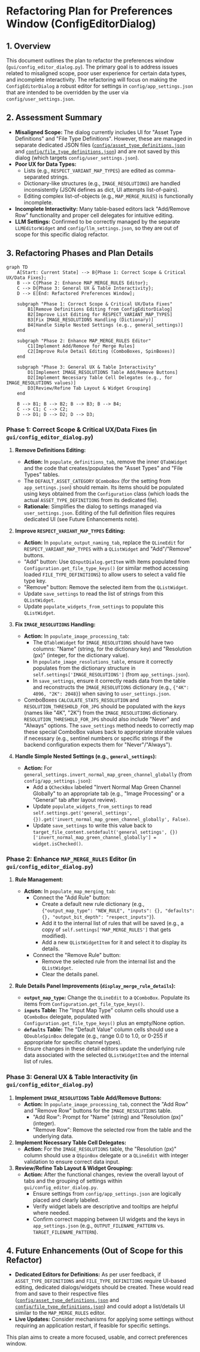 # Refactoring Plan for Preferences Window (ConfigEditorDialog)

## 1. Overview

This document outlines the plan to refactor the preferences window (`gui/config_editor_dialog.py`). The primary goal is to address issues related to misaligned scope, poor user experience for certain data types, and incomplete interactivity. The refactoring will focus on making the `ConfigEditorDialog` a robust editor for settings in `config/app_settings.json` that are intended to be overridden by the user via `config/user_settings.json`.

## 2. Assessment Summary

*   **Misaligned Scope:** The dialog currently includes UI for "Asset Type Definitions" and "File Type Definitions". However, these are managed in separate dedicated JSON files ([`config/asset_type_definitions.json`](config/asset_type_definitions.json) and [`config/file_type_definitions.json`](config/file_type_definitions.json)) and are not saved by this dialog (which targets `config/user_settings.json`).
*   **Poor UX for Data Types:**
    *   Lists (e.g., `RESPECT_VARIANT_MAP_TYPES`) are edited as comma-separated strings.
    *   Dictionary-like structures (e.g., `IMAGE_RESOLUTIONS`) are handled inconsistently (JSON defines as dict, UI attempts list-of-pairs).
    *   Editing complex list-of-objects (e.g., `MAP_MERGE_RULES`) is functionally incomplete.
*   **Incomplete Interactivity:** Many table-based editors lack "Add/Remove Row" functionality and proper cell delegates for intuitive editing.
*   **LLM Settings:** Confirmed to be correctly managed by the separate `LLMEditorWidget` and `config/llm_settings.json`, so they are out of scope for this specific dialog refactor.

## 3. Refactoring Phases and Plan Details

```mermaid
graph TD
    A[Start: Current State] --> B{Phase 1: Correct Scope & Critical UX/Data Fixes};
    B --> C{Phase 2: Enhance MAP_MERGE_RULES Editor};
    C --> D{Phase 3: General UX & Table Interactivity};
    D --> E[End: Refactored Preferences Window];

    subgraph "Phase 1: Correct Scope & Critical UX/Data Fixes"
        B1[Remove Definitions Editing from ConfigEditorDialog]
        B2[Improve List Editing for RESPECT_VARIANT_MAP_TYPES]
        B3[Fix IMAGE_RESOLUTIONS Handling (Dictionary)]
        B4[Handle Simple Nested Settings (e.g., general_settings)]
    end

    subgraph "Phase 2: Enhance MAP_MERGE_RULES Editor"
        C1[Implement Add/Remove for Merge Rules]
        C2[Improve Rule Detail Editing (ComboBoxes, SpinBoxes)]
    end

    subgraph "Phase 3: General UX & Table Interactivity"
        D1[Implement IMAGE_RESOLUTIONS Table Add/Remove Buttons]
        D2[Implement Necessary Table Cell Delegates (e.g., for IMAGE_RESOLUTIONS values)]
        D3[Review/Refine Tab Layout & Widget Grouping]
    end

    B --> B1; B --> B2; B --> B3; B --> B4;
    C --> C1; C --> C2;
    D --> D1; D --> D2; D --> D3;
```

### Phase 1: Correct Scope & Critical UX/Data Fixes (in `gui/config_editor_dialog.py`)

1.  **Remove Definitions Editing:**
    *   **Action:** In `populate_definitions_tab`, remove the inner `QTabWidget` and the code that creates/populates the "Asset Types" and "File Types" tables.
    *   The `DEFAULT_ASSET_CATEGORY` `QComboBox` (for the setting from `app_settings.json`) should remain. Its items should be populated using keys obtained from the `Configuration` class (which loads the actual `ASSET_TYPE_DEFINITIONS` from its dedicated file).
    *   **Rationale:** Simplifies the dialog to settings managed via `user_settings.json`. Editing of the full definition files requires dedicated UI (see Future Enhancements note).

2.  **Improve `RESPECT_VARIANT_MAP_TYPES` Editing:**
    *   **Action:** In `populate_output_naming_tab`, replace the `QLineEdit` for `RESPECT_VARIANT_MAP_TYPES` with a `QListWidget` and "Add"/"Remove" buttons.
    *   "Add" button: Use `QInputDialog.getItem` with items populated from `Configuration.get_file_type_keys()` (or similar method accessing loaded `FILE_TYPE_DEFINITIONS`) to allow users to select a valid file type key.
    *   "Remove" button: Remove the selected item from the `QListWidget`.
    *   Update `save_settings` to read the list of strings from this `QListWidget`.
    *   Update `populate_widgets_from_settings` to populate this `QListWidget`.

3.  **Fix `IMAGE_RESOLUTIONS` Handling:**
    *   **Action:** In `populate_image_processing_tab`:
        *   The `QTableWidget` for `IMAGE_RESOLUTIONS` should have two columns: "Name" (string, for the dictionary key) and "Resolution (px)" (integer, for the dictionary value).
        *   In `populate_image_resolutions_table`, ensure it correctly populates from the dictionary structure in `self.settings['IMAGE_RESOLUTIONS']` (from `app_settings.json`).
        *   In `save_settings`, ensure it correctly reads data from the table and reconstructs the `IMAGE_RESOLUTIONS` dictionary (e.g., `{"4K": 4096, "2K": 2048}`) when saving to `user_settings.json`.
    *   ComboBoxes `CALCULATE_STATS_RESOLUTION` and `RESOLUTION_THRESHOLD_FOR_JPG` should be populated with the *keys* (names like "4K", "2K") from the `IMAGE_RESOLUTIONS` dictionary. `RESOLUTION_THRESHOLD_FOR_JPG` should also include "Never" and "Always" options. The `save_settings` method needs to correctly map these special ComboBox values back to appropriate storable values if necessary (e.g., sentinel numbers or specific strings if the backend configuration expects them for "Never"/"Always").

4.  **Handle Simple Nested Settings (e.g., `general_settings`):**
    *   **Action:** For `general_settings.invert_normal_map_green_channel_globally` (from `config/app_settings.json`):
        *   Add a `QCheckBox` labeled "Invert Normal Map Green Channel Globally" to an appropriate tab (e.g., "Image Processing" or a "General" tab after layout review).
        *   Update `populate_widgets_from_settings` to read `self.settings.get('general_settings', {}).get('invert_normal_map_green_channel_globally', False)`.
        *   Update `save_settings` to write this value back to `target_file_content.setdefault('general_settings', {})['invert_normal_map_green_channel_globally'] = widget.isChecked()`.

### Phase 2: Enhance `MAP_MERGE_RULES` Editor (in `gui/config_editor_dialog.py`)

1.  **Rule Management:**
    *   **Action:** In `populate_map_merging_tab`:
        *   Connect the "Add Rule" button:
            *   Create a default new rule dictionary (e.g., `{"output_map_type": "NEW_RULE", "inputs": {}, "defaults": {}, "output_bit_depth": "respect_inputs"}`).
            *   Add it to the internal list of rules that will be saved (e.g., a copy of `self.settings['MAP_MERGE_RULES']` that gets modified).
            *   Add a new `QListWidgetItem` for it and select it to display its details.
        *   Connect the "Remove Rule" button:
            *   Remove the selected rule from the internal list and the `QListWidget`.
            *   Clear the details panel.

2.  **Rule Details Panel Improvements (`display_merge_rule_details`):**
    *   **`output_map_type`:** Change the `QLineEdit` to a `QComboBox`. Populate its items from `Configuration.get_file_type_keys()`.
    *   **`inputs` Table:** The "Input Map Type" column cells should use a `QComboBox` delegate, populated with `Configuration.get_file_type_keys()` plus an empty/None option.
    *   **`defaults` Table:** The "Default Value" column cells should use a `QDoubleSpinBox` delegate (e.g., range 0.0 to 1.0, or 0-255 if appropriate for specific channel types).
    *   Ensure changes in these detail editors update the underlying rule data associated with the selected `QListWidgetItem` and the internal list of rules.

### Phase 3: General UX & Table Interactivity (in `gui/config_editor_dialog.py`)

1.  **Implement `IMAGE_RESOLUTIONS` Table Add/Remove Buttons:**
    *   **Action:** In `populate_image_processing_tab`, connect the "Add Row" and "Remove Row" buttons for the `IMAGE_RESOLUTIONS` table.
        *   "Add Row": Prompt for "Name" (string) and "Resolution (px)" (integer).
        *   "Remove Row": Remove the selected row from the table and the underlying data.
2.  **Implement Necessary Table Cell Delegates:**
    *   **Action:** For the `IMAGE_RESOLUTIONS` table, the "Resolution (px)" column should use a `QSpinBox` delegate or a `QLineEdit` with integer validation to ensure correct data input.
3.  **Review/Refine Tab Layout & Widget Grouping:**
    *   **Action:** After the functional changes, review the overall layout of tabs and the grouping of settings within `gui/config_editor_dialog.py`.
        *   Ensure settings from `config/app_settings.json` are logically placed and clearly labeled.
        *   Verify widget labels are descriptive and tooltips are helpful where needed.
        *   Confirm correct mapping between UI widgets and the keys in `app_settings.json` (e.g., `OUTPUT_FILENAME_PATTERN` vs. `TARGET_FILENAME_PATTERN`).

## 4. Future Enhancements (Out of Scope for this Refactor)

*   **Dedicated Editors for Definitions:** As per user feedback, if `ASSET_TYPE_DEFINITIONS` and `FILE_TYPE_DEFINITIONS` require UI-based editing, dedicated dialogs/widgets should be created. These would read from and save to their respective files ([`config/asset_type_definitions.json`](config/asset_type_definitions.json) and [`config/file_type_definitions.json`](config/file_type_definitions.json)) and could adopt a list/details UI similar to the `MAP_MERGE_RULES` editor.
*   **Live Updates:** Consider mechanisms for applying some settings without requiring an application restart, if feasible for specific settings.

This plan aims to create a more focused, usable, and correct preferences window.